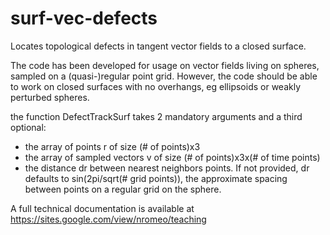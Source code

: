 # surf-vec-defects
Locates topological defects in tangent vector fields to a closed surface.

The code has been developed for usage on vector fields living on spheres, sampled on a (quasi-)regular point grid. However, the code should be able to work on closed surfaces with no overhangs, eg ellipsoids or weakly perturbed spheres.


the function DefectTrackSurf takes 2 mandatory arguments and a third optional:
- the array of points r of size (# of points)x3
- the array of sampled vectors v of size (# of points)x3x(# of time points)
- the distance dr between nearest neighbors points. If not provided, dr defaults to sin(2pi/sqrt(# grid points)), the approximate spacing between points on a regular grid on the sphere.


A full technical documentation is available at https://sites.google.com/view/nromeo/teaching 
